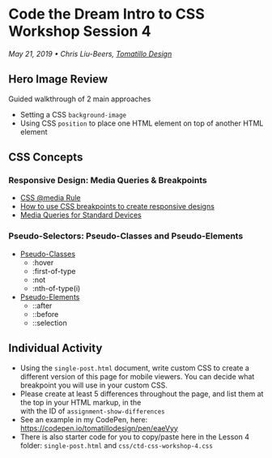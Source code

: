 # Code the Dream Intro to CSS Workshop Session 4
_May 21, 2019 • Chris Liu-Beers, [Tomatillo Design](http://www.tomatillodesign.com/)_

## Hero Image Review
Guided walkthrough of 2 main approaches
- Setting a CSS `background-image`
- Using CSS `position` to place one HTML element on top of another HTML element

## CSS Concepts
### Responsive Design: Media Queries & Breakpoints
- [CSS @media Rule](https://www.w3schools.com/cssref/css3_pr_mediaquery.asp)
- [How to use CSS breakpoints to create responsive designs](https://getflywheel.com/layout/css-breakpoints-responsive-design-how-to/)
- [Media Queries for Standard Devices](https://css-tricks.com/snippets/css/media-queries-for-standard-devices/)
### Pseudo-Selectors: Pseudo-Classes and Pseudo-Elements
- [Pseudo-Classes](https://developer.mozilla.org/en-US/docs/Learn/CSS/Introduction_to_CSS/Pseudo-classes_and_pseudo-elements#Pseudo-classes)
     - :hover
     - :first-of-type
     - :not
     - :nth-of-type(i)
- [Pseudo-Elements](https://developer.mozilla.org/en-US/docs/Learn/CSS/Introduction_to_CSS/Pseudo-classes_and_pseudo-elements#Pseudo-elements)
     - ::after
     - ::before
     - ::selection

## Individual Activity
- Using the `single-post.html` document, write custom CSS to create a different version of this page for mobile viewers. You can decide what breakpoint you will use in your custom CSS.
- Please create at least 5 differences throughout the page, and list them at the top in your HTML markup, in the <div> with the ID of `assignment-show-differences`
- See an example in my CodePen, here: https://codepen.io/tomatillodesign/pen/eaeVyy
- There is also starter code for you to copy/paste here in the Lesson 4 folder: `single-post.html` and `css/ctd-css-workshop-4.css`
